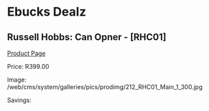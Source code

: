 
# Ebucks Dealz
## Russell Hobbs: Can Opner - [RHC01]
[Product Page](https://www.ebucks.com/web/shop/productSelected.do?prodId=480059941&catId=714962196)

Price: R399.00

Image: /web/cms/system/galleries/pics/prodimg/212_RHC01_Main_1_300.jpg

Savings: 


	